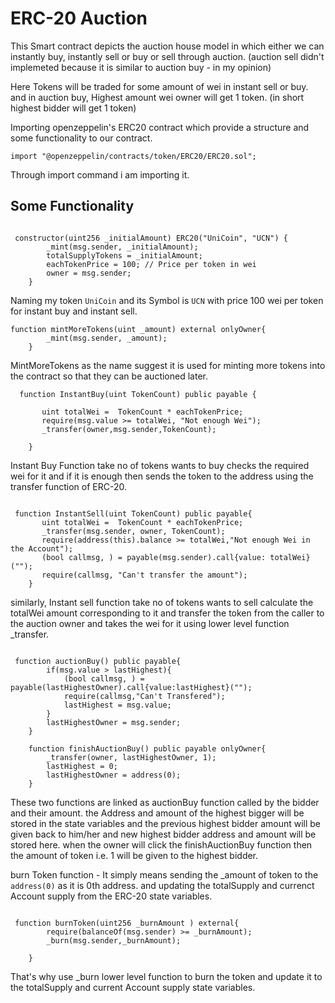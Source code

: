 # ERC-20 Auction

This Smart contract depicts the auction house model in which either we can instantly buy, instantly sell or buy or sell through auction. (auction sell didn't implemeted because it is similar to auction buy - in my opinion)

Here Tokens will be traded for some amount of wei in instant sell or buy. and in auction buy, Highest amount wei owner will get 1 token. (in short highest bidder will get 1 token)

Importing openzeppelin's ERC20 contract which provide a structure and some functionality to our contract.

```Solidity
import "@openzeppelin/contracts/token/ERC20/ERC20.sol";
```

Through import command i am importing it.


## Some Functionality

```Solidity

 constructor(uint256 _initialAmount) ERC20("UniCoin", "UCN") {
        _mint(msg.sender, _initialAmount);
        totalSupplyTokens = _initialAmount;
        eachTokenPrice = 100; // Price per token in wei
        owner = msg.sender;
    }
```

Naming my token ```UniCoin``` and its Symbol is  ```UCN``` with price 100 wei per token for instant buy and instant sell.


```Solidity
function mintMoreTokens(uint _amount) external onlyOwner{
        _mint(msg.sender, _amount);
    }
```
MintMoreTokens as the name suggest it is used for minting more tokens into the contract so that they can be auctioned later.

```Solidity
  function InstantBuy(uint TokenCount) public payable {

       uint totalWei =  TokenCount * eachTokenPrice;
       require(msg.value >= totalWei, "Not enough Wei");
       _transfer(owner,msg.sender,TokenCount);
     
    }
```

Instant Buy Function take no of tokens wants to buy checks the required wei for it and if it is enough then sends the token to the address using the transfer function of ERC-20.

```Solidity

 function InstantSell(uint TokenCount) public payable{
       uint totalWei =  TokenCount * eachTokenPrice;
       _transfer(msg.sender, owner, TokenCount);
       require(address(this).balance >= totalWei,"Not enough Wei in the Account");
       (bool callmsg, ) = payable(msg.sender).call{value: totalWei}("");
       require(callmsg, "Can't transfer the amount");
    }
```

similarly, Instant sell function take no of tokens wants to sell calculate the totalWei amount corresponding to it and transfer the token from the caller to the auction owner and takes the wei for it using lower level function _transfer.

```Solidity

 function auctionBuy() public payable{
        if(msg.value > lastHighest){
            (bool callmsg, ) = payable(lastHighestOwner).call{value:lastHighest}("");
            require(callmsg,"Can't Transfered");
            lastHighest = msg.value;
        }
        lastHighestOwner = msg.sender;
    }

    function finishAuctionBuy() public payable onlyOwner{
        _transfer(owner, lastHighestOwner, 1);
        lastHighest = 0;
        lastHighestOwner = address(0);
    }
```

These two functions are linked as auctionBuy function called by the bidder and their amount. the Address and amount of the highest bigger will be stored in the state variables and the previous highest bidder amount will be given back to him/her and new highest bidder address and amount will be stored here. when the owner will click the finishAuctionBuy function then the amount of token i.e. 1 will be given to the highest bidder.

burn Token function - It simply means sending the _amount of token to the ```address(0)``` as it is 0th address. and updating the totalSupply and currenct Account supply from the ERC-20 state variables.

```Solidity

 function burnToken(uint256 _burnAmount ) external{
        require(balanceOf(msg.sender) >= _burnAmount);
        _burn(msg.sender,_burnAmount);
      
    }
```

That's why use _burn lower level function to burn the token and update it to the totalSupply and current Account supply state variables.





